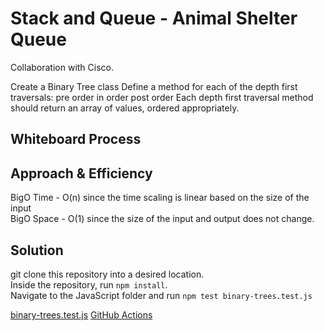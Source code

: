 # Stack and Queue - Animal Shelter Queue

Collaboration with Cisco.

Create a Binary Tree class
Define a method for each of the depth first traversals:
pre order
in order
post order
Each depth first traversal method should return an array of values, ordered appropriately.

## Whiteboard Process

## Approach & Efficiency

BigO Time - O(n) since the time scaling is linear based on the size of the input\
BigO Space - O(1) since the size of the input and output does not change.

## Solution

git clone this repository into a desired location.\
Inside the repository, run `npm install`.\
Navigate to the JavaScript folder and run `npm test binary-trees.test.js`

[binary-trees.test.js](./binary-trees.test.js)
[GitHub Actions](https://github.com/KenyaWomack/data-structures-and-algorithms/actions)
